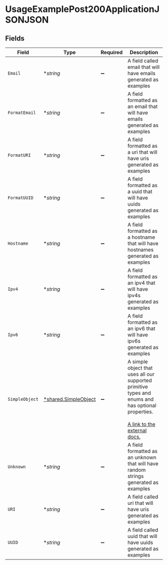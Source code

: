 # UsageExamplePost200ApplicationJSONJSON


## Fields

| Field                                                                                                                                                             | Type                                                                                                                                                              | Required                                                                                                                                                          | Description                                                                                                                                                       |
| ----------------------------------------------------------------------------------------------------------------------------------------------------------------- | ----------------------------------------------------------------------------------------------------------------------------------------------------------------- | ----------------------------------------------------------------------------------------------------------------------------------------------------------------- | ----------------------------------------------------------------------------------------------------------------------------------------------------------------- |
| `Email`                                                                                                                                                           | **string*                                                                                                                                                         | :heavy_minus_sign:                                                                                                                                                | A field called email that will have emails generated as examples                                                                                                  |
| `FormatEmail`                                                                                                                                                     | **string*                                                                                                                                                         | :heavy_minus_sign:                                                                                                                                                | A field formatted as an email that will have emails generated as examples                                                                                         |
| `FormatURI`                                                                                                                                                       | **string*                                                                                                                                                         | :heavy_minus_sign:                                                                                                                                                | A field formatted as a uri that will have uris generated as examples                                                                                              |
| `FormatUUID`                                                                                                                                                      | **string*                                                                                                                                                         | :heavy_minus_sign:                                                                                                                                                | A field formatted as a uuid that will have uuids generated as examples                                                                                            |
| `Hostname`                                                                                                                                                        | **string*                                                                                                                                                         | :heavy_minus_sign:                                                                                                                                                | A field formatted as a hostname that will have hostnames generated as examples                                                                                    |
| `Ipv4`                                                                                                                                                            | **string*                                                                                                                                                         | :heavy_minus_sign:                                                                                                                                                | A field formatted as an ipv4 that will have ipv4s generated as examples                                                                                           |
| `Ipv6`                                                                                                                                                            | **string*                                                                                                                                                         | :heavy_minus_sign:                                                                                                                                                | A field formatted as an ipv6 that will have ipv6s generated as examples                                                                                           |
| `SimpleObject`                                                                                                                                                    | [*shared.SimpleObject](../../models/shared/simpleobject.md)                                                                                                       | :heavy_minus_sign:                                                                                                                                                | A simple object that uses all our supported primitive types and enums and has optional properties.<br/><br/>[A link to the external docs.](https://docs.speakeasyapi.dev) |
| `Unknown`                                                                                                                                                         | **string*                                                                                                                                                         | :heavy_minus_sign:                                                                                                                                                | A field formatted as an unknown that will have random strings generated as examples                                                                               |
| `URI`                                                                                                                                                             | **string*                                                                                                                                                         | :heavy_minus_sign:                                                                                                                                                | A field called uri that will have uris generated as examples                                                                                                      |
| `UUID`                                                                                                                                                            | **string*                                                                                                                                                         | :heavy_minus_sign:                                                                                                                                                | A field called uuid that will have uuids generated as examples                                                                                                    |